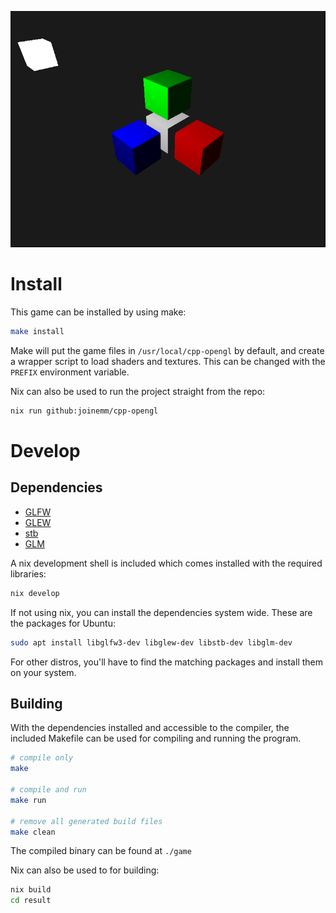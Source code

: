 ![screenshot](/screenshots/2024-06-24.png)

# Install

This game can be installed by using make:

```sh
make install
```

Make will put the game files in `/usr/local/cpp-opengl` by default, and create a wrapper script to load shaders and textures.
This can be changed with the `PREFIX` environment variable.

Nix can also be used to run the project straight from the repo:

```sh
nix run github:joinemm/cpp-opengl
```

# Develop

## Dependencies

- [GLFW](https://github.com/glfw/glfw)
- [GLEW](https://github.com/nigels-com/glew)
- [stb](https://github.com/nothings/stb)
- [GLM](https://github.com/g-truc/glm)

A nix development shell is included which comes installed with the required libraries:

```sh
nix develop
```

If not using nix, you can install the dependencies system wide.
These are the packages for Ubuntu:

```sh
sudo apt install libglfw3-dev libglew-dev libstb-dev libglm-dev
```

For other distros, you'll have to find the matching packages and install them on your system.

## Building

With the dependencies installed and accessible to the compiler,
the included Makefile can be used for compiling and running the program.

```sh
# compile only
make

# compile and run
make run

# remove all generated build files
make clean
```

The compiled binary can be found at `./game`

Nix can also be used to for building:

```sh
nix build
cd result
```
